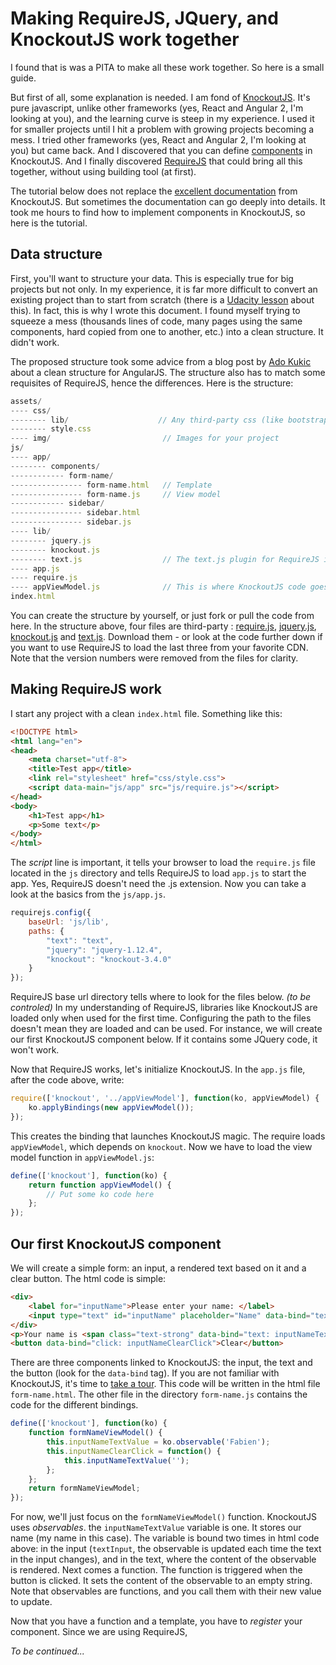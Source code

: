 # Making RequireJS, JQuery, and KnockoutJS work together

I found that is was a PITA to make all these work together. So here is a small guide.

But first of all, some explanation is needed. I am fond of [KnockoutJS](http://knockoutjs.com). It's pure javascript, unlike other frameworks (yes, React and Angular 2, I'm looking at you), and the learning curve is steep in my experience. I used it for smaller projects until I hit a problem with growing projects becoming a mess. I tried other frameworks (yes, React and Angular 2, I'm looking at you) but came back. And I discovered that you can define [components](http://knockoutjs.com/documentation/component-overview.html) in KnockoutJS. And I finally discovered [RequireJS](http://requirejs.org/) that could bring all this together, without using building tool (at first).

The tutorial below does not replace the [excellent documentation](http://knockoutjs.com/documentation/introduction.html) from KnockoutJS. But sometimes the documentation can go deeply into details. It took me hours to find how to implement components in KnockoutJS, so here is the tutorial.

## Data structure
First, you'll want to structure your data. This is especially true for big projects but not only. In my experience, it is far more difficult to convert an existing project than to start from scratch (there is a [Udacity lesson](https://www.udacity.com/course/javascript-design-patterns--ud989) about this). In fact, this is why I wrote this document. I found myself trying to squeeze a mess (thousands lines of code, many pages using the same components, hard copied from one to another, etc.) into a clean structure. It didn't work.

The proposed structure took some advice from a blog post by [Ado Kukic](https://scotch.io/tutorials/angularjs-best-practices-directory-structure#a-better-structure-and-foundation) about a clean structure for AngularJS. The structure also has to match some requisites of RequireJS, hence the differences. Here is the structure:

```javascript
assets/
---- css/
-------- lib/                    // Any third-party css (like bootstrap.css)
-------- style.css
---- img/                         // Images for your project
js/
---- app/
-------- components/
------------ form-name/
---------------- form-name.html   // Template
---------------- form-name.js     // View model
------------ sidebar/
---------------- sidebar.html
---------------- sidebar.js
---- lib/
-------- jquery.js
-------- knockout.js
-------- text.js                  // The text.js plugin for RequireJS is used for reading knockout templates
---- app.js
---- require.js
---- appViewModel.js              // This is where KnockoutJS code goes
index.html
```

You can create the structure by yourself, or just fork or pull the code from here. In the structure above, four files are third-party : [require.js](http://requirejs.org/docs/download.html), [jquery.js](http://jquery.com/download/), [knockout.js](http://knockoutjs.com/downloads/) and [text.js](https://github.com/requirejs/text). Download them - or look at the code further down if you want to use RequireJS to load the last three from your favorite CDN. Note that the version numbers were removed from the files for clarity.

## Making RequireJS work
I start any project with a clean `index.html` file. Something like this:

```html
<!DOCTYPE html>
<html lang="en">
<head>
    <meta charset="utf-8">
    <title>Test app</title>
    <link rel="stylesheet" href="css/style.css">
    <script data-main="js/app" src="js/require.js"></script>
</head>
<body>
    <h1>Test app</h1>
    <p>Some text</p>
</body>
</html>
```

The *script* line is important, it tells your browser to load the `require.js` file located in the `js` directory and tells RequireJS to load `app.js` to start the app. Yes, RequireJS doesn't need the .js extension. Now you can take a look at the basics from the `js/app.js`.

```javascript
requirejs.config({
    baseUrl: 'js/lib',
    paths: {
        "text": "text",
        "jquery": "jquery-1.12.4",
        "knockout": "knockout-3.4.0"
    }
});
```

RequireJS base url directory tells where to look for the files below. *(to be controled)* In my understanding of RequireJS, libraries like KnockoutJS are loaded only when used for the first time. Configuring the path to the files doesn't mean they are loaded and can be used. For instance, we will create our first KnockoutJS component below. If it contains some JQuery code, it won't work.

Now that RequireJS works, let's initialize KnockoutJS. In the `app.js` file, after the code above, write:

```javascript
require(['knockout', '../appViewModel'], function(ko, appViewModel) {
    ko.applyBindings(new appViewModel());
});
```

This creates the binding that launches KnockoutJS magic. The require loads `appViewModel`, which depends on `knockout`. Now we have to load the view model function in `appViewModel.js`:

```javascript
define(['knockout'], function(ko) {
    return function appViewModel() {
        // Put some ko code here
    };
});
```

## Our first KnockoutJS component
We will create a simple form: an input, a rendered text based on it and a clear button. The html code is simple:

```html
<div>
    <label for="inputName">Please enter your name: </label>
    <input type="text" id="inputName" placeholder="Name" data-bind="textInput: inputNameTextValue">
</div>
<p>Your name is <span class="text-strong" data-bind="text: inputNameTextValue"></span></p><br>
<button data-bind="click: inputNameClearClick">Clear</button>
```

There are three components linked to KnockoutJS: the input, the text and the button (look for the `data-bind` tag). If you are not familiar with KnockoutJS, it's time to [take a tour](http://knockoutjs.com). This code will be written in the html file `form-name.html`. The other file in the directory `form-name.js` contains the code for the different bindings.

```javascript
define(['knockout'], function(ko) {
    function formNameViewModel() {
        this.inputNameTextValue = ko.observable('Fabien');
        this.inputNameClearClick = function() {
            this.inputNameTextValue('');
        };
    };
    return formNameViewModel;
});
```

For now, we'll just focus on the `formNameViewModel()` function. KnockoutJS uses *observables*. the `inputNameTextValue` variable is one. It stores our name (my name in this case). The variable is bound two times in html code above: in the input (`textInput`, the observable is updated each time the text in the input changes), and in the text, where the content of the observable is rendered. Next comes a function. The function is triggered when the button is clicked. It sets the content of the observable to an empty string. Note that observables are functions, and you call them with their new value to update.

Now that you have a function and a template, you have to *register* your component. Since we are using RequireJS,

*To be continued...*
